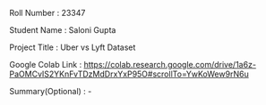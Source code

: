 Roll Number       :   23347

Student Name      :   Saloni Gupta

Project Title     :   Uber vs Lyft Dataset

Google Colab Link :   https://colab.research.google.com/drive/1a6z-PaOMCvIS2YKnFvTDzMdDrxYxP95O#scrollTo=YwKoWew9rN6u

Summary(Optional) :   -

